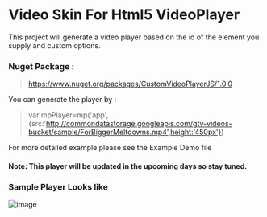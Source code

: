 # Video Skin For Html5 VideoPlayer
This project will generate a video player based on the id of the element you supply and custom options. 

### Nuget Package : 
> https://www.nuget.org/packages/CustomVideoPlayerJS/1.0.0

You can generate the player by :
 
> var mpPlayer=mp('app',{src:'http://commondatastorage.googleapis.com/gtv-videos-bucket/sample/ForBiggerMeltdowns.mp4',height:'450px'})

For more detailed example please see the Example Demo file

#### Note: This player will be updated in the upcoming days so stay tuned.

### Sample Player Looks like
![image](https://user-images.githubusercontent.com/28019983/67162475-e92ecd00-f381-11e9-94cd-eead62afe767.png)
